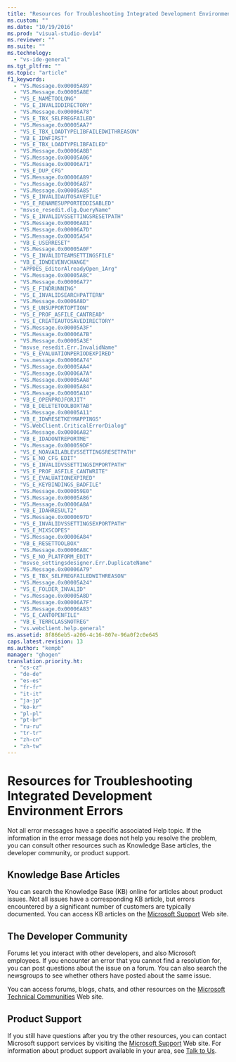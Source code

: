 ```yaml
---
title: "Resources for Troubleshooting Integrated Development Environment Errors | hehe"
ms.custom: ""
ms.date: "10/19/2016"
ms.prod: "visual-studio-dev14"
ms.reviewer: ""
ms.suite: ""
ms.technology: 
  - "vs-ide-general"
ms.tgt_pltfrm: ""
ms.topic: "article"
f1_keywords: 
  - "VS.Message.0x00005A89"
  - "VS.Message.0x00005A8E"
  - "VS_E_NAMETOOLONG"
  - "VS_E_INVALIDDIRECTORY"
  - "VS.Message.0x00006A78"
  - "VS_E_TBX_SELFREGFAILED"
  - "VS.Message.0x00005AA7"
  - "VS_E_TBX_LOADTYPELIBFAILEDWITHREASON"
  - "VB_E_IDWFIRST"
  - "VS_E_TBX_LOADTYPELIBFAILED"
  - "VS.Message.0x00006A8B"
  - "VS.Message.0x00005A06"
  - "VS.Message.0x00006A71"
  - "VS_E_DUP_CFG"
  - "VS.Message.0x00006A89"
  - "vs.Message.0x00006A87"
  - "VS.Message.0x00005A85"
  - "VS_E_INVALIDAUTOSAVEFILE"
  - "VS_E_RENAMESUPPORTEDDISABLED"
  - "msvse_resedit.dlg.QueryName"
  - "VS_E_INVALIDVSSETTINGSRESETPATH"
  - "VS.Message.0x00006A81"
  - "VS.Message.0x00006A7D"
  - "VS.Message.0x00005A54"
  - "VB_E_USERRESET"
  - "VS.Message.0x00005A0F"
  - "VS_E_INVALIDTEAMSETTINGSFILE"
  - "VB_E_IDWDEVENVCHANGE"
  - "APPDES_EditorAlreadyOpen_1Arg"
  - "VS.Message.0x00005A8C"
  - "VS.Message.0x00006A77"
  - "VS_E_FINDRUNNING"
  - "VS_E_INVALIDSEARCHPATTERN"
  - "VS.Message.0x0006A8D"
  - "VS_E_UNSUPPORTOPTION"
  - "VS_E_PROF_ASFILE_CANTREAD"
  - "VS_E_CREATEAUTOSAVEDIRECTORY"
  - "VS.Message.0x00005A3F"
  - "VS.Message.0x00006A7B"
  - "VS.Message.0x00005A3E"
  - "msvse_resedit.Err.InvalidName"
  - "VS_E_EVALUATIONPERIODEXPIRED"
  - "vs.message.0x00006A74"
  - "VS.Message.0x00005AA4"
  - "VS.Message.0x00006A7A"
  - "VS.Message.0x00005AA8"
  - "VS.Message.0x00005A84"
  - "VS.Message.0x00005A10"
  - "VB_E_OPENPROJFORJIT"
  - "VB_E_DELETETOOLBOXTAB"
  - "VS.Message.0x00005A11"
  - "VB_E_IDWRESETKEYMAPPINGS"
  - "VS.WebClient.CriticalErrorDialog"
  - "VS.Message.0x00006A82"
  - "VB_E_IDADONTREPORTME"
  - "Vs.Message.0x000059DF"
  - "VS_E_NOAVAILABLEVSSETTINGSRESETPATH"
  - "VS_E_NO_CFG_EDIT"
  - "VS_E_INVALIDVSSETTINGSIMPORTPATH"
  - "VS_E_PROF_ASFILE_CANTWRITE"
  - "VS_E_EVALUATIONEXPIRED"
  - "VS_E_KEYBINDINGS_BADFILE"
  - "VS.Message.0x000059E0"
  - "VS.Message.0x00005A86"
  - "VS.Message.0x00006A8A"
  - "VB_E_IDAHRESULT2"
  - "VS.Message.0x0000697D"
  - "VS_E_INVALIDVSSETTINGSEXPORTPATH"
  - "VS_E_MIXSCOPES"
  - "VS.Message.0x00006A84"
  - "VB_E_RESETTOOLBOX"
  - "VS.Message.0x00006A8C"
  - "VS_E_NO_PLATFORM_EDIT"
  - "msvse_settingsdesigner.Err.DuplicateName"
  - "VS.Message.0x00006A79"
  - "VS_E_TBX_SELFREGFAILEDWITHREASON"
  - "VS.Message.0x00005A24"
  - "VS_E_FOLDER_INVALID"
  - "vs.Message.0x00005A8D"
  - "VS.Message.0x00006A7F"
  - "VS.Message.0x00006A83"
  - "VS_E_CANTOPENFILE"
  - "VB_E_TERRCLASSNOTREG"
  - "vs.webclient.help.general"
ms.assetid: 8f866eb5-a206-4c16-807e-96a0f2c0e645
caps.latest.revision: 13
ms.author: "kempb"
manager: "ghogen"
translation.priority.ht: 
  - "cs-cz"
  - "de-de"
  - "es-es"
  - "fr-fr"
  - "it-it"
  - "ja-jp"
  - "ko-kr"
  - "pl-pl"
  - "pt-br"
  - "ru-ru"
  - "tr-tr"
  - "zh-cn"
  - "zh-tw"
---
```

# Resources for Troubleshooting Integrated Development Environment Errors
Not all error messages have a specific associated Help topic. If the information in the error message does not help you resolve the problem, you can consult other resources such as Knowledge Base articles, the developer community, or product support.  
  
## Knowledge Base Articles  
 You can search the Knowledge Base (KB) online for articles about product issues. Not all issues have a corresponding KB article, but errors encountered by a significant number of customers are typically documented. You can access KB articles on the [Microsoft Support](http://go.microsoft.com/fwlink/?linkid=1782) Web site.  
  
## The Developer Community  
 Forums let you interact with other developers, and also Microsoft employees. If you encounter an error that you cannot find a resolution for, you can post questions about the issue on a forum. You can also search the newsgroups to see whether others have posted about the same issue.  
  
 You can access forums, blogs, chats, and other resources on the [Microsoft Technical Communities](http://go.microsoft.com/fwlink/?LinkID=144922) Web site.  
  
## Product Support  
 If you still have questions after you try the other resources, you can contact Microsoft support services by visiting the [Microsoft Support](http://go.microsoft.com/fwlink/?linkid=1782) Web site. For information about product support available in your area, see [Talk to Us](../ide/talk-to-us.md).
